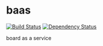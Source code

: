 # baas

[![Build Status](https://travis-ci.org/nadapapa/baas.svg?branch=master)](https://travis-ci.org/nadapapa/baas)
[![Dependency Status](https://www.versioneye.com/user/projects/5960927e6725bd005ca06b21/badge.svg?style=flat-square)](https://www.versioneye.com/user/projects/5960927e6725bd005ca06b21)

board as a service
